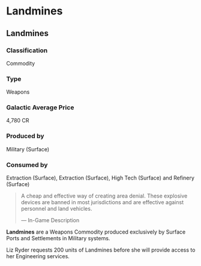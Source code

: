 # Landmines
## Landmines

		

### Classification

Commodity

### Type

Weapons

### Galactic Average Price

4,780 CR

### Produced by

Military (Surface)

### Consumed by

Extraction (Surface), Extraction (Surface), High Tech (Surface) and Refinery (Surface)

> 
> 
> A cheap and effective way of creating area denial. These explosive devices are banned in most jurisdictions and are effective against personnel and land vehicles.
> 
> 
> — In-Game Description
> 

**Landmines** are a Weapons Commodity produced exclusively by Surface Ports and Settlements in Military systems.

Liz Ryder requests 200 units of Landmines before she will provide access to her Engineering services.